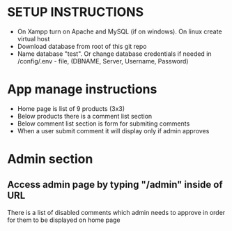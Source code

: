 # SETUP INSTRUCTIONS
<ul> 
  <li> On Xampp turn on Apache and MySQL (if on windows). On linux create virtual host </li>
  <li> Download database from root of this git repo </li>
  <li> Name database "test". Or change database credentials if needed in /config/.env - file, (DBNAME, Server, Username, Password) </li>
</ul>

# App manage instructions
<ul> 
  <li> Home page is list of 9 products (3x3) </li>
  <li> Below products there is a comment list section </li>
  <li> Below comment list section is form for submiting comments </li>
  <li> When a user submit comment it will display only if admin approves </li>
</ul>

# Admin section
## Access admin page by typing "/admin" inside of URL
There is a list of disabled comments which admin needs to approve in order for them to be displayed on home page
